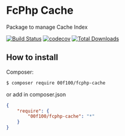 # FcPhp Cache

Package to manage Cache Index

[![Build Status](https://travis-ci.org/00F100/fcphp-cache.svg?branch=master)](https://travis-ci.org/00F100/fcphp-cache) [![codecov](https://codecov.io/gh/00F100/fcphp-cache/branch/master/graph/badge.svg)](https://codecov.io/gh/00F100/fcphp-cache) [![Total Downloads](https://poser.pugx.org/00F100/fcphp-cache/downloads)](https://packagist.org/packages/00F100/fcphp-cache)

## How to install

Composer:
```sh
$ composer require 00f100/fcphp-cache
```

or add in composer.json
```json
{
	"require": {
		"00f100/fcphp-cache": "*"
	}
}
```